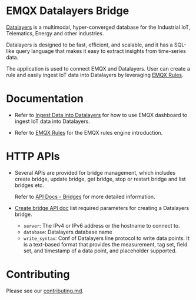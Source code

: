 # EMQX Datalayers Bridge

[Datalayers](https://docs.datalayers.cn/datalayers/latest/) is a multimodal,
hyper-converged database for the Industrial IoT, Telematics, Energy and other industries.

Datalayers is designed to be fast, efficient, and scalable, and it has a SQL-like
query language that makes it easy to extract insights from time-series data.

The application is used to connect EMQX and Datalayers. User can create a rule and
easily ingest IoT data into Datalayers by leveraging
[EMQX Rules](https://docs.emqx.com/en/enterprise/v5.0/data-integration/rules.html).


# Documentation

- Refer to [Ingest Data into Datalayers](https://docs.emqx.com/en/enterprise/v5.0/data-integration/data-bridge-datalayers.html)
  for how to use EMQX dashboard to ingest IoT data into Datalayers.

- Refer to [EMQX Rules](https://docs.emqx.com/en/enterprise/v5.0/data-integration/rules.html)
  for the EMQX rules engine introduction.


# HTTP APIs

- Several APIs are provided for bridge management, which includes create bridge,
  update bridge, get bridge, stop or restart bridge and list bridges etc.

  Refer to [API Docs - Bridges](https://docs.emqx.com/en/enterprise/v5.0/admin/api-docs.html#tag/Bridges) for more detailed information.

- [Create bridge API doc](https://docs.emqx.com/en/enterprise/v5.0/admin/api-docs.html#tag/Bridges/paths/~1bridges/post)
  list required parameters for creating a Datalayers bridge.
  - `server`: The IPv4 or IPv6 address or the hostname to connect to.
  - `database`: Datalayers database name
  - `write_syntax`: Conf of Datalayers line protocol to write data points. It is a text-based format that provides the measurement, tag set, field set, and timestamp of a data point, and placeholder supported.

# Contributing

Please see our [contributing.md](../../CONTRIBUTING.md).
